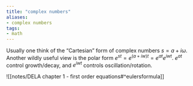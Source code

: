 ```yaml
---
title: "complex numbers"
aliases:
- complex numbers
tags:
- math
---
```


Usually one think of the “Cartesian” form of complex numbers $s=a+i\omega$. Another wildly useful view is the polar form $e^{st}=e^{(a+iw)t}=e^{at}e^{iwt}$. $e^{at}$ control growth/decay, and $e^{iwt}$ controls oscillation/rotation.

![[notes/DELA chapter 1 - first order equations#^eulersformula]]